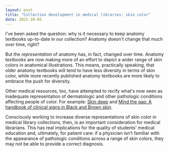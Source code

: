 ```yaml
---
layout: post
title: "Collection development in medical libraries: skin color"
date: 2022-10-05
---
```


I've been asked the question: why is it necessary to keep anatomy textbooks up-to-date in our collection? Anatomy doesn't change that much over time, right? 

But the *representation* of anatomy has, in fact, changed over time. Anatomy textbooks are now making more of an effort to depict a wider range of skin colors in anatomical illustrations. This means, practically speaking, that older anatomy textbooks will tend to have less diversity in terms of skin color, while more recently published anatomy textbooks are more likely to embrace the push for diversity.

Other medical resources, too, have attempted to recify what's now seen as inadequate representation of dermatologic and other pathologic conditions affecting people of color. For example: [Skin deep](https://dftbskindeep.com/) and [Mind the gap: A handbook of clinical signs in Black and Brown skin](https://www.blackandbrownskin.co.uk/mindthegap).

Consciously working to increase diverse representations of skin color in medical library collections, then, is an important consideration for medical librarians. This has real implications for the quality of students' medical education and, ultimately, for patient care: if a physician isn't familiar with the appearance of pathologic conditions across a range of skin colors, they may not be able to provide a correct diagnosis. 
